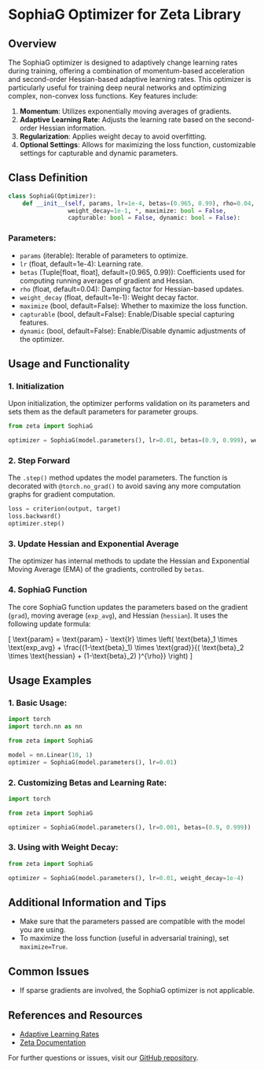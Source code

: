 # SophiaG Optimizer for Zeta Library

## Overview

The SophiaG optimizer is designed to adaptively change learning rates during training, offering a combination of momentum-based acceleration and second-order Hessian-based adaptive learning rates. This optimizer is particularly useful for training deep neural networks and optimizing complex, non-convex loss functions. Key features include:

1. **Momentum**: Utilizes exponentially moving averages of gradients.
2. **Adaptive Learning Rate**: Adjusts the learning rate based on the second-order Hessian information.
3. **Regularization**: Applies weight decay to avoid overfitting.
4. **Optional Settings**: Allows for maximizing the loss function, customizable settings for capturable and dynamic parameters.

## Class Definition

```python
class SophiaG(Optimizer):
    def __init__(self, params, lr=1e-4, betas=(0.965, 0.99), rho=0.04,
                 weight_decay=1e-1, *, maximize: bool = False,
                 capturable: bool = False, dynamic: bool = False):
```

### Parameters:

- `params` (iterable): Iterable of parameters to optimize.
- `lr` (float, default=1e-4): Learning rate.
- `betas` (Tuple[float, float], default=(0.965, 0.99)): Coefficients used for computing running averages of gradient and Hessian.
- `rho` (float, default=0.04): Damping factor for Hessian-based updates.
- `weight_decay` (float, default=1e-1): Weight decay factor.
- `maximize` (bool, default=False): Whether to maximize the loss function.
- `capturable` (bool, default=False): Enable/Disable special capturing features.
- `dynamic` (bool, default=False): Enable/Disable dynamic adjustments of the optimizer.

## Usage and Functionality

### 1. Initialization

Upon initialization, the optimizer performs validation on its parameters and sets them as the default parameters for parameter groups.

```python
from zeta import SophiaG

optimizer = SophiaG(model.parameters(), lr=0.01, betas=(0.9, 0.999), weight_decay=1e-4)
```

### 2. Step Forward

The `.step()` method updates the model parameters. The function is decorated with `@torch.no_grad()` to avoid saving any more computation graphs for gradient computation.

```python
loss = criterion(output, target)
loss.backward()
optimizer.step()
```

### 3. Update Hessian and Exponential Average

The optimizer has internal methods to update the Hessian and Exponential Moving Average (EMA) of the gradients, controlled by `betas`.

### 4. SophiaG Function

The core SophiaG function updates the parameters based on the gradient (`grad`), moving average (`exp_avg`), and Hessian (`hessian`). It uses the following update formula:

\[ \text{param} = \text{param} - \text{lr} \times \left( \text{beta}_1 \times \text{exp_avg} + \frac{(1-\text{beta}_1) \times \text{grad}}{( \text{beta}_2 \times \text{hessian} + (1-\text{beta}_2) )^{\rho}} \right) \]

## Usage Examples

### 1. Basic Usage:

```python
import torch
import torch.nn as nn

from zeta import SophiaG

model = nn.Linear(10, 1)
optimizer = SophiaG(model.parameters(), lr=0.01)
```

### 2. Customizing Betas and Learning Rate:

```python
import torch

from zeta import SophiaG

optimizer = SophiaG(model.parameters(), lr=0.001, betas=(0.9, 0.999))
```

### 3. Using with Weight Decay:

```python
from zeta import SophiaG

optimizer = SophiaG(model.parameters(), lr=0.01, weight_decay=1e-4)
```

## Additional Information and Tips

- Make sure that the parameters passed are compatible with the model you are using.
- To maximize the loss function (useful in adversarial training), set `maximize=True`.

## Common Issues

- If sparse gradients are involved, the SophiaG optimizer is not applicable.

## References and Resources

- [Adaptive Learning Rates](https://arxiv.org/pdf/1609.04747)
- [Zeta Documentation](https://zeta.apac.ai)

For further questions or issues, visit our [GitHub repository](https://github.com/kyegomez/zeta).
